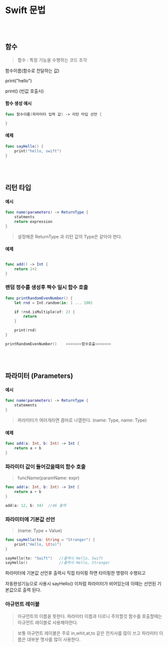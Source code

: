 # Swift 문법

<br/><br/>

## 함수 
> 함수  :  특정 기능을 수행하는 코드 조각

함수이름(함수로 전달하는 값)

print("hello")

print() (빈값 호출시)


#### 함수 생성 예시
```SWIFT
func 함수이름(파라미터 입력 값) -> 리턴 타입 선언 {

}
```
#### 예제
```SWIFT
func sayHello() {
    print("hello, swift")
}
```
<br/><br/>

## 리턴 타입
#### 예시
```SWIFT
func name(parameters) -> ReturnType {
    statments
    return expression
}
```
> 설정해준 ReturnType 과 리턴 값의 Type은 같아야 한다.
#### 예제
```SWIFT

func add() -> Int {
    return 1+2
}
```
### 랜덤 정수를 생성후 짝수 일시 함수 호출
```SWIFT
func printRandomEvenNumber() {
    let rnd = Int.random(in: 1 ... 100)

    if !rnd.isMultiple(of: 2) {
        return
    }

    print(rnd)
}

printRandomEvenNumber()    <<<<<<<함수호출>>>>>>>
```
<br/><br/>

## 파라미터 (Parameters)

#### 예시
```SWIFT
func name(parameters) -> ReturnType {
    statements
}
```
> 파라미터가 여러개라면 콤마로 나열한다. (name: Type, name: Type)
#### 예제
```SWIFT
func add(a: Int, b: Int) -> Int {
    return a + b
}
```
### 파라미터 값이 들어갔을때의 함수 호출
> funcName(paramName: expr)
```SWIFT
func add(a: Int, b: Int) -> Int {
    return a + b
}

add(a: 12, b: 34)  //46 출력
```
### 파라미터에 기본값 선언
> (name: Type + Value)
```SWIFT
func sayHello(to: String = "Stranger") {
    print("Hello, \(to)")              
}

sayHello(to: "Swift")   //출력시 Hello, Swift
sayHello()              //출력시 Hello, Stranger

```
파라미터에 기본값 선언후 출력시 직접 타이핑 하면 타이핑한 명령이 수행되고

자동완성기능으로 사용시 sayHello() 이처럼 파라미터가 비어있는데 이때는 선언된 기본값으로 출력 된다.

### 아규먼트 레이블
> 아규먼트의 이름을 뜻한다. 파라미터 이름과 다르니 주의할것 함수를 호출할때는 아규먼트 레이블로 사용해야한다.

>보통 아규먼트 레이블은 주로 in,whit,at,to 같은 전치사를 많이 쓰고 파라미터 이름은 대부분 명사를 많이 사용한다.